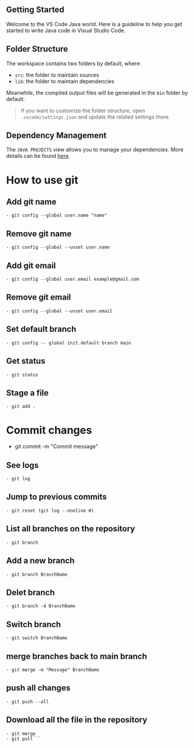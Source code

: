 ## Getting Started

Welcome to the VS Code Java world. Here is a guideline to help you get started to write Java code in Visual Studio Code.

## Folder Structure

The workspace contains two folders by default, where:

- `src`: the folder to maintain sources
- `lib`: the folder to maintain dependencies

Meanwhile, the compiled output files will be generated in the `bin` folder by default.

> If you want to customize the folder structure, open `.vscode/settings.json` and update the related settings there.

## Dependency Management

The `JAVA PROJECTS` view allows you to manage your dependencies. More details can be found [here](https://github.com/microsoft/vscode-java-dependency#manage-dependencies).

# How to use git

## Add git name
```- git config --global user.name "name"```

## Remove git name
```- git config --global --unset user.name```

## Add git email
```- git config --global user.email example@gmail.com```

## Remove git email
```- git config --global --unset user.email```

## Set default branch
```- git config -- global init.default branch main```

## Get status
```- git status```

## Stage a file
```- git add .```

# Commit changes
- git commit -m "Commit message"

## See logs
```- git log```

## Jump to previous commits
```- git reset (git log --oneline #)```

## List all branches on the repository
```- git branch```

## Add a new branch
```- git branch BranchName```

## Delet branch
```- git branch -d BranchName```

## Switch branch
```- git switch BranchName```

## merge branches back to main branch
```- git merge -m "Message" BranchName```

## push all changes
```- git push --all```

## Download all the file in the repository
```- git fetch
- git merge
- git pull```
